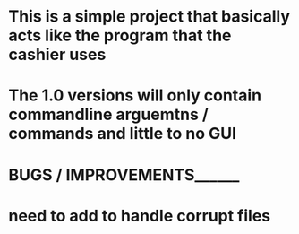 # This is a simple project that basically acts like the program that the cashier uses

# The 1.0 versions will only contain commandline arguemtns / commands and little to no GUI

# ____________BUGS / IMPROVEMENTS__________________

# need to add to handle corrupt files